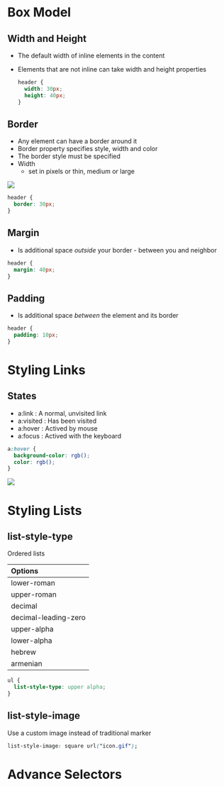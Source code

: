 # Box Model

## Width and Height

- The default width of inline elements in the content
- Elements that are not inline can take width and height properties

  ```css
  header {
    width: 30px;
    height: 40px;
  }
  ```

## Border

- Any element can have a border around it
- Border property specifies style, width and color
- The border style must be specified
- Width
  - set in pixels or thin, medium or large

![](https://i.stack.imgur.com/gieW6.png)

```css
header {
  border: 30px;
}
```

## Margin

- Is additional space _outside_ your border - between you and neighbor

```css
header {
  margin: 40px;
}
```

## Padding

- Is additional space _between_ the element and its border

```css
header {
  padding: 10px;
}
```

# Styling Links

## States

- a:link : A normal, unvisited link
- a:visited : Has been visited
- a:hover : Actived by mouse
- a:focus : Actived with the keyboard

```css
a:hover {
  background-color: rgb();
  color: rgb();
}
```

![](https://webartdevelopers.com/blog/wp-content/uploads/2018/11/icons-hovering.gif)

# Styling Lists

## list-style-type

Ordered lists

| Options              |
| :------------------- |
| lower-roman          |
| upper-roman          |
| decimal              |
| decimal-leading-zero |
| upper-alpha          |
| lower-alpha          |
| hebrew               |
| armenian             |

```css
ul {
  list-style-type: upper alpha;
}
```

## list-style-image

Use a custom image instead of traditional marker

```css
list-style-image: square url("icon.gif");
```

<!-- ## list-style-position

## list-style -->

# Advance Selectors

